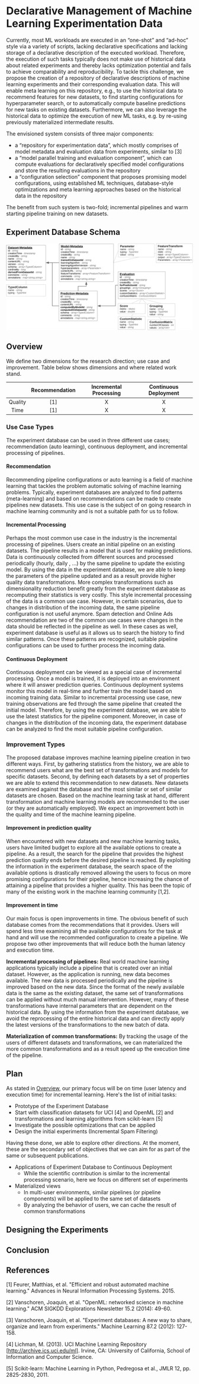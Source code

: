 # Declarative Management of Machine Learning Experimentation Data

Currently, most ML workloads are executed in an “one-shot” and “ad-hoc” style via a variety of scripts, lacking declarative specifications and lacking storage of a declarative description of the executed workload.
Therefore, the execution of such tasks typically does not make use of historical data about related experiments and thereby lacks optimization potential and fails to achieve comparability and reproducibility.
To tackle this challenge, we propose the creation of a repository of declarative descriptions of machine learning experiments and their corresponding evaluation data. 
This will enable meta learning on this repository, e.g., to use the historical data to recommend features for new datasets, to find starting configurations for hyperparameter search, or to automatically compute baseline predictions for new tasks on existing datasets. 
Furthermore, we can also leverage the historical data to optimize the execution of new ML tasks, e.g. by re-using previously materialized intermediate results.

The envisioned system consists of three major components:
- a “repository for experimentation data”, which mostly comprises of model metadata and evaluation data from experiments, similar to [3]
- a “model parallel training and evaluation component”, which can compute evaluations for declaratively specified model configurations and store the resulting evaluations in the repository
- a “configuration selection” component that proposes promising model configurations, using established ML techniques, database-style optimizations and meta learning approaches based on the historical data in the repository

The benefit from such system is two-fold; incremental pipelines and warm starting pipeline training on new datasets.

## Experiment Database Schema
![Data Model](../images/datamodel-crop.png)

## Overview
We define two dimensions for the research direction; use case and improvement.
Table below shows dimensions and where related work stand.

|	      | Recommendation   | Incremental Processing   | Continuous Deployment |
|:-------:|:----------------:|:------------------------:|:---------------------:|
|Quality  |      [1]         |           X              |            X          |
|Time     |      [1]         |			 X			    |			 X			|

### Use Case Types
The experiment database can be used in three different use cases; recommendation (auto learning), continuous deployment, and incremental processing of pipelines.

#### Recommendation
Recommending pipeline configurations or auto learning is a field of machine learning that tackles the problem automatic solving of machine learning problems.
Typically, experiment databases are analyzed to find patterns (meta-learning) and based on recommendations can be made to create pipelines new datasets.
This use case is the subject of on going research in machine learning community and is not a suitable path for us to follow.

#### Incremental Processing 
Perhaps the most common use case in the industry is the incremental processing of pipelines.
Users create an initial pipeline on an existing datasets.
The pipeline results in a model that is used for making predictions.
Data is continuously collected from different sources and processed periodically (hourly, daily , ...) by the same pipeline to update the existing model.
By using the data in the experiment database, we are able to keep the parameters of the pipeline updated and as a result provide higher quality data transformations.
More complex transformations such as dimensionality reduction benefit greatly from the experiment database as recomputing their statistics is very costly.
This style incremental processing of the data is a common use case. 
However, in certain scenarios, due to changes in distribution of the incoming data, the same pipeline configuration is not useful anymore.
Spam detection and Online Ads recommendation are two of the common use cases were changes in the data should be reflected in the pipeline as well.
In these cases as well, experiment database is useful as it allows us to search the history to find similar patterns.
Once these patterns are recognized, suitable pipeline configurations can be used to further process the incoming data.

#### Continuous Deployment 
Continuous deployment can be viewed as a special case of incremental processing.
Once a model is trained, it is deployed into an environment where it will answer prediction queries.
Continuous deployment systems monitor this model in real-time and further train the model based on incoming training data.
Similar to incremental processing use case, new training observations are fed through the same pipeline that created the initial model.
Therefore, by using the experiment database, we are able to use the latest statistics for the pipeline component.
Moreover, in case of changes in the distribution of the incoming data, the experiment database can be analyzed to find the most suitable pipeline configuration.

### Improvement Types
The proposed database improves machine learning pipeline creation in two different ways.
First, by gathering statistics from the history, we are able to recommend users what are the best set of transformations and models for specific datasets.
Second, by defining each datasets by a set of properties we are able to extend this recommendation to new datasets.
New datasets are examined against the database and the most similar or set of similar datasets are chosen. 
Based on the machine learning task at hand, different transformation and machine learning models are recommended to the user (or they are automatically employed).
We expect an improvement both in the quality and time of the machine learning pipeline.

#### Improvement in prediction quality
When encountered with new datasets and new machine learning tasks, users have limited budget to explore all the available options to create a pipeline.
As a result, the search for the pipeline that provides the highest prediction quality ends before the desired pipeline is reached.
By exploiting the information in the experiment database, the search space of the available options is drastically removed allowing the users to focus on more promising configurations for their pipeline, hence increasing the chance of attaining a pipeline that provides a higher quality.
This has been the topic of many of the existing work in the machine learning community [1,2].

#### Improvement in time
Our main focus is open improvements in time.
The obvious benefit of such database comes from the recommendations that it provides.
Users will spend less time examining all the available configurations for the task at hand and will use the recommended configuration to create a pipeline.
We propose two other improvements that will reduce both the human latency and execution time.

**Incremental processing of pipelines:** 
Real world machine learning applications typically include a pipeline that is created over an initial dataset. 
However, as the application is running, new data becomes available. 
The new data is processed periodically and the pipeline is improved based on the new data.
Since the format of the newly available data is the same as the existing dataset, the same set of transformations can be applied without much manual intervention.
However, many of these transformations have internal parameters that are dependent on the historical data.
By using the information from the experiment database, we avoid the reprocessing of the entire historical data and can directly apply the latest versions of the transformations to the new batch of data.

**Materialization of common transformations:**
By tracking the usage of the users of different datasets and transformations, we can materialized the more common transformations and as a result speed up the execution time of the pipeline.

## Plan
As stated in [Overview](#overview), our primary focus will be on time (user latency and execution time) for incremental learning.
Here's the list of initial tasks: 

- Prototype of the Experiment Database
- Start with classification datasets for UCI [4] and OpenML [2] and transformations and learning algorithms from scikit-learn [5]
- Investigate the possible optimizations that can be applied
- Design the initial experiments (Incremental Spam Filtering)

Having these done, we able to explore other directions.
At the moment, these are the secondary set of objectives that we can aim for as part of the same or subsequent publications.

- Applications of Experiment Database to Continuous Deployment
	- While the scientific contribution is similar to the incremental processing scenario, here we focus on different set of experiments
- Materialized views 
	- In multi-user environments, similar pipelines (or pipeline components) will be applied to the same set of datasets
	- By analyzing the behavior of users, we can cache the result of common transformations 



## Designing the Experiments

## Conclusion

## References
[1] Feurer, Matthias, et al. "Efficient and robust automated machine learning." Advances in Neural Information Processing Systems. 2015.

[2] Vanschoren, Joaquin, et al. "OpenML: networked science in machine learning." ACM SIGKDD Explorations Newsletter 15.2 (2014): 49-60.

[3] Vanschoren, Joaquin, et al. "Experiment databases: A new way to share, organize and learn from experiments." Machine Learning 87.2 (2012): 127-158.

[4] Lichman, M. (2013). UCI Machine Learning Repository [http://archive.ics.uci.edu/ml]. Irvine, CA: University of California, School of Information and Computer Science.

[5] Scikit-learn: Machine Learning in Python, Pedregosa et al., JMLR 12, pp. 2825-2830, 2011.
